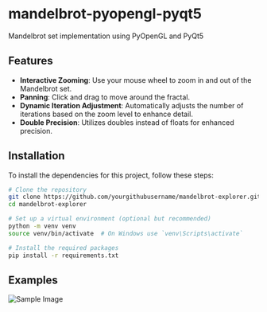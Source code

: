 # mandelbrot-pyopengl-pyqt5
Mandelbrot set implementation using PyOpenGL and PyQt5

## Features

- **Interactive Zooming**: Use your mouse wheel to zoom in and out of the Mandelbrot set.
- **Panning**: Click and drag to move around the fractal.
- **Dynamic Iteration Adjustment**: Automatically adjusts the number of iterations based on the zoom level to enhance detail.
- **Double Precision**: Utilizes doubles instead of floats for enhanced precision.

## Installation

To install the dependencies for this project, follow these steps:

```bash
# Clone the repository
git clone https://github.com/yourgithubusername/mandelbrot-explorer.git
cd mandelbrot-explorer

# Set up a virtual environment (optional but recommended)
python -m venv venv
source venv/bin/activate  # On Windows use `venv\Scripts\activate`

# Install the required packages
pip install -r requirements.txt
```

## Examples
![Sample Image](https://github.com/Levimer/mandelbrot-pyopengl-pyqt5/raw/main/images/screenshot1.png)

